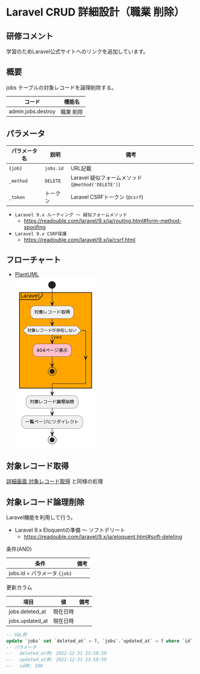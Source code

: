 # Laravel CRUD 詳細設計（職業 削除）

## 研修コメント

学習のためLaravel公式サイトへのリンクを追加しています。  

## 概要

jobs テーブルの対象レコードを論理削除する。

| コード | 機能名 |
| --- | --- |
| admin.jobs.destroy | 職業 削除 |

## パラメータ

| パラメータ名 | 説明 | 備考 |
| --- | --- | --- |
| `{job}` | `jobs.id` | URL記載 |
| `_method` | `DELETE` | Laravel 疑似フォームメソッド (`@method('DELETE')`) |
| `_token` | トークン | Laravel CSRFトークン (`@csrf`) |

- `Laravel 9.x ルーティング ～ 疑似フォームメソッド`
  - <https://readouble.com/laravel/9.x/ja/routing.html#form-method-spoofing>
- `Laravel 9.x CSRF保護`
  - <https://readouble.com/laravel/9.x/ja/csrf.html>

## フローチャート

- [PlantUML](https://www.plantuml.com/plantuml/umla/SoWkIImgAStDuG8pkBWAW6HcIMP-de9oVb5YNdggWazYKM9PQev2DPU2WjNJzVjUR5puk7dDuwRDZvltF6xkVDe_xUc-wTPSGDdCD0KDJ0MF6tkUhftnTCwAnutJ7pUkUjpOegbGaf6Qfw1HcLgioQK01Ce5cNdPLYO69e-RPu4qDUruiN35yoMxhC6onINv1K16QbvAPXfNBHSN5aUyM3tj-OIsfvrTBsSkiUQoUhAZuSMovN337ZUkVjoywd5pm-Ec9M1TwnytTm1T33RO0MWkqFy0)  
  ![flowchart](./images/flowchart.png)  

## 対象レコード取得

[詳細画面 対象レコード取得](./../show/index.md#対象レコード取得) と同様の処理  

## 対象レコード論理削除

Laravel機能を利用して行う。

- Laravel 9.x Eloquentの準備 ～ ソフトデリート
  - <https://readouble.com/laravel/9.x/ja/eloquent.html#soft-deleting>

条件(AND)

| 条件 | 備考 |
| --- | --- |
| jobs.id = パラメータ.`{job}` |  |

更新カラム

| 項目 | 値 | 備考 |
| --- | --- | --- |
| jobs.deleted_at | 現在日時 |  |
| jobs.updated_at | 現在日時 |  |

```sql
-- SQL例
update `jobs` set `deleted_at` = ?, `jobs`.`updated_at` = ? where `id` = ?
-- パラメータ
--   deleted_at例: 2022-12-31 23:58:59
--   updated_at例: 2022-12-31 23:58:59
--   id例: 100
```
